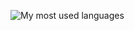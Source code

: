 ![My most used languages](https://github-readme-stats.vercel.app/api/top-langs/?username=Stimmikex&layout=compact&theme=tokyonight&hide_border=true&langs_count=6)

<!--
**TorBorve/TorBorve** is a ✨ _special_ ✨ repository because its `README.md` (this file) appears on your GitHub profile.

Here are some ideas to get you started:

- 🔭 I’m currently working on ...
- 🌱 I’m currently learning ...
- 👯 I’m looking to collaborate on ...
- 🤔 I’m looking for help with ...
- 💬 Ask me about ...
- 📫 How to reach me: ...
- 😄 Pronouns: ...
- ⚡ Fun fact: ...
-->
